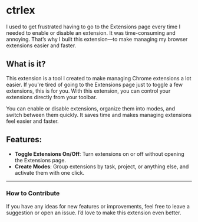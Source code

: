 # ctrlex

I used to get frustrated having to go to the Extensions page every time I needed to enable or disable an extension. It was time-consuming and annoying. That’s why I built this extension—to make managing my browser extensions easier and faster.

## What is it?

This extension is a tool I created to make managing Chrome extensions a lot easier. If you're tired of going to the Extensions page just to toggle a few extensions, this is for you. With this extension, you can control your extensions directly from your toolbar.

You can enable or disable extensions, organize them into modes, and switch between them quickly. It saves time and makes managing extensions feel easier and faster.

## Features:

- **Toggle Extensions On/Off**: Turn extensions on or off without opening the Extensions page.
- **Create Modes**: Group extensions by task, project, or anything else, and activate them with one click.

---

### How to Contribute

If you have any ideas for new features or improvements, feel free to leave a suggestion or open an issue. I’d love to make this extension even better.
